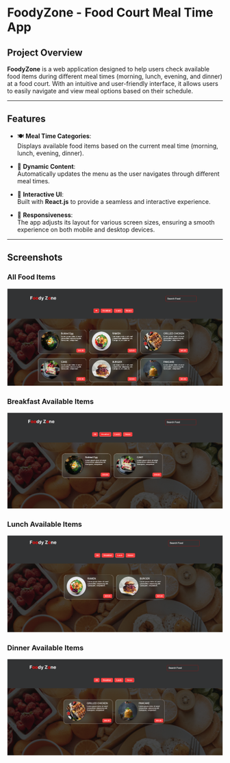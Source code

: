 # FoodyZone - Food Court Meal Time App

## Project Overview

**FoodyZone** is a web application designed to help users check available food items during different meal times (morning, lunch, evening, and dinner) at a food court. With an intuitive and user-friendly interface, it allows users to easily navigate and view meal options based on their schedule.

---

## Features

- 🍽 **Meal Time Categories**:  
  Displays available food items based on the current meal time (morning, lunch, evening, dinner).
  
- 🔄 **Dynamic Content**:  
  Automatically updates the menu as the user navigates through different meal times.
  
- 🎨 **Interactive UI**:  
  Built with **React.js** to provide a seamless and interactive experience.
  
- 📱 **Responsiveness**:  
  The app adjusts its layout for various screen sizes, ensuring a smooth experience on both mobile and desktop devices.

---

## Screenshots

### All Food Items
![Screenshot 1](https://github.com/JayadeepChenchugari/FoodyZone/blob/main/React-10-Projects-project-4-starter/project-4/starter/app/src/Screenshot%202024-12-05%20133307.png)

### Breakfast Available Items
![Screenshot 2](https://github.com/JayadeepChenchugari/FoodyZone/blob/main/React-10-Projects-project-4-starter/project-4/starter/app/src/Screenshot%202024-12-05%20133319.png)

### Lunch Available Items
![Screenshot 3](https://github.com/JayadeepChenchugari/FoodyZone/blob/main/React-10-Projects-project-4-starter/project-4/starter/app/src/Screenshot%202024-12-05%20133334.png)

### Dinner Available Items
![Screenshot 4](https://github.com/JayadeepChenchugari/FoodyZone/blob/main/React-10-Projects-project-4-starter/project-4/starter/app/src/Screenshot%202024-12-05%20133345.png)

